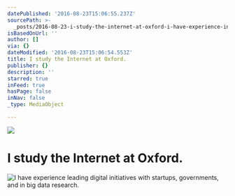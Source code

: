 ```yaml
---
datePublished: '2016-08-23T15:06:55.237Z'
sourcePath: >-
  _posts/2016-08-23-i-study-the-internet-at-oxford-i-have-experience-in-startup.md
isBasedOnUrl: ''
author: []
via: {}
dateModified: '2016-08-23T15:06:54.553Z'
title: I study the Internet at Oxford.
publisher: {}
description: ''
starred: true
inFeed: true
hasPage: false
inNav: false
_type: MediaObject

---
```

![](https://the-grid-user-content.s3-us-west-2.amazonaws.com/609babf1-4061-4e33-969d-9e132712b8ae.jpg)

# I study the Internet at Oxford.
![I have experience leading digital initiatives with startups, governments, and in big data research.](https://the-grid-user-content.s3-us-west-2.amazonaws.com/1bb81b8b-6be1-4177-82b0-ad718c6cc412.jpg)